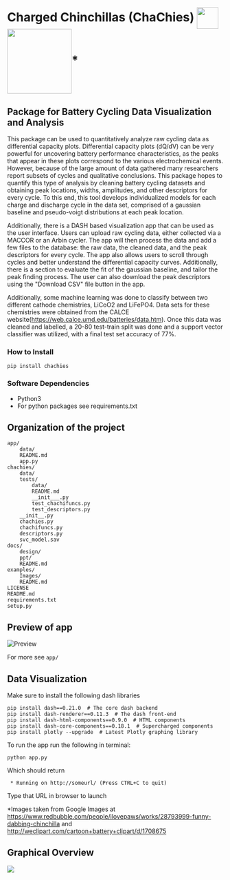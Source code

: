 # Charged Chinchillas (ChaChies) <img align="center" src="images/battery.png" width="50"> <img align="center" src="images/dab_chinchilla.jpg" width="150">* 
## Package for Battery Cycling Data Visualization and Analysis
This package can be used to quantitatively analyze raw cycling data as differential capacity plots. Differential capacity plots (dQ/dV) can be very powerful for uncovering battery performance characteristics, as the peaks that appear in these plots correspond to the various electrochemical events. However, because of the large amount of data gathered many researchers report subsets of cycles and qualitative conclusions. This package hopes to quantify this type of analysis by cleaning battery cycling datasets and obtaining peak locations, widths, amplitudes, and other descriptors for every cycle. To this end, this tool develops individualized models for each charge and discharge cycle in the data set, comprised of a gaussian baseline and pseudo-voigt distributions at each peak location. 

Additionally, there is a DASH based visualization app that can be used as the user interface. Users can upload raw cycling data, either collected via a MACCOR or an Arbin cycler. The app will then process the data and add a few files to the database: the raw data, the cleaned data, and the peak descriptors for every cycle. The app also allows users to scroll through cycles and better understand the differential capacity curves. Additionally, there is a section to evaluate the fit of the gaussian baseline, and tailor the peak finding process. The user can also download the peak descriptors using the "Download CSV" file button in the app. 

Additionally, some machine learning was done to classify between two different cathode chemistries, LiCoO2 and LiFePO4. Data sets for these chemistries were obtained from the CALCE website(https://web.calce.umd.edu/batteries/data.htm). Once this data was cleaned and labelled, a 20-80 test-train split was done and a support vector classifier was utilized, with a final test set accuracy of 77%. 

### How to Install 
```
pip install chachies  
```
### Software Dependencies 
- Python3 
- For python packages see requirements.txt

## Organization of the project
```
app/
    data/
    README.md
    app.py 
chachies/ 
    data/
    tests/
        data/
        README.md
        __init___.py
        test_chachifuncs.py
        test_descriptors.py
    __init__.py
    chachies.py 
    chachifuncs.py
    descriptors.py 
    svc_model.sav
docs/ 
    design/
    ppt/
    README.md
examples/
    Images/ 
    README.md
LICENSE
README.md
requirements.txt
setup.py
```

## Preview of app 
![Preview](images/gif3_interactivegraph.gif)

For more see ```app/```

## Data Visualization 
Make sure to install the following dash libraries
```
pip install dash==0.21.0  # The core dash backend
pip install dash-renderer==0.11.3  # The dash front-end
pip install dash-html-components==0.9.0  # HTML components
pip install dash-core-components==0.18.1  # Supercharged components
pip install plotly --upgrade  # Latest Plotly graphing library
```

To run the app run the following in terminal:
```
python app.py
```
Which should return
```
 * Running on http://someurl/ (Press CTRL+C to quit)
```
Type that URL in browser to launch


*Images taken from Google Images at https://www.redbubble.com/people/ilovepaws/works/28793999-funny-dabbing-chinchilla and http://weclipart.com/cartoon+battery+clipart/d/1708675 

## Graphical Overview
![](diagram.png)
